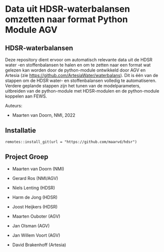 # Data uit HDSR-waterbalansen omzetten naar format Python Module AGV

## HDSR-waterbalansen

Deze repository dient ervoor om automatisch relevante data uit de HDSR water -en stoffenbalansen te halen en om te zetten naar een format wat gelezen kan worden door de python-module ontwikkeld door AGV en Artesia (zie <https://github.com/ArtesiaWater/waterbalans>). Dit is één van de stappen om de HDSR water- en stoffenbalansen volledig te automatiseren. Verdere geplande stappen zijn het tunen van de modelparameters, uitbreiden van de python-module met HDSR-modulen en de python-module koppelen aan FEWS.

Auteurs:

-   Maarten van Doorn, NMI, 2022

## Installatie

`remotes::install_git(url = "https://github.com/maarvd/hdsr")`

## Project Groep

-   Maarten van Doorn (NMI)

-   Gerard Ros (NMI/AGV)

-   Niels Lenting (HDSR)

-   Harm de Jong (HDSR)

-   Joost Heijkers (HDSR)

-   Maarten Ouboter (AGV)

-   Jan Olsman (AGV)

-   Jan Willem Voort (AGV)

-   David Brakenhoff (Artesia)
